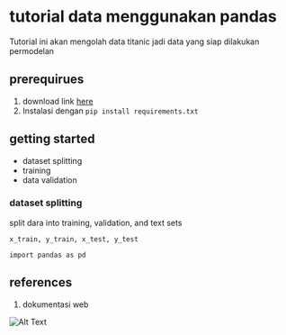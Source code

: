 # tutorial data menggunakan pandas
Tutorial ini akan mengolah data titanic jadi data yang siap dilakukan permodelan

## prerequirues
1. download link [here](https://sscasn.bkn.go.id/)
2. Instalasi dengan `pip install requirements.txt`

## getting started

- dataset splitting
- training
- data validation
  
### dataset splitting
split dara into training, validation, and text sets

```code
x_train, y_train, x_test, y_test

import pandas as pd
```

## references

1. dokumentasi web


![Alt Text](C:\Users\Lenovo\Downloads\Pic7.PNG)



